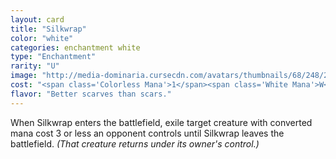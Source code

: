 ```yaml
---
layout: card
title: "Silkwrap"
color: "white"
categories: enchantment white
type: "Enchantment"
rarity: "U"
image: "http://media-dominaria.cursecdn.com/avatars/thumbnails/68/248/200/283/635617130337903273.jpeg"
cost: "<span class='Colorless Mana'>1</span><span class='White Mana'>W</span>"
flavor: "Better scarves than scars."
---
```


When Silkwrap enters the battlefield, exile target creature with converted mana cost 3 or less an opponent controls until Silkwrap leaves the battlefield. <em>(That creature returns under its owner's control.)</em>
